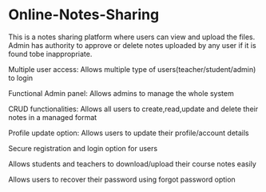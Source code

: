# Online-Notes-Sharing

This is a notes sharing platform where users can view and upload the files. Admin has authority to approve or delete notes uploaded by any user if it is found tobe inappropriate.

Multiple user access: Allows multiple type of users(teacher/student/admin) to login

Functional Admin panel: Allows admins to manage the whole system

CRUD functionalities: Allows all users to create,read,update and delete their notes in a managed format

Profile update option: Allows users to update their profile/account details

Secure registration and login option for users

Allows students and teachers to download/upload their course notes easily

Allows users to recover their password using forgot password option
